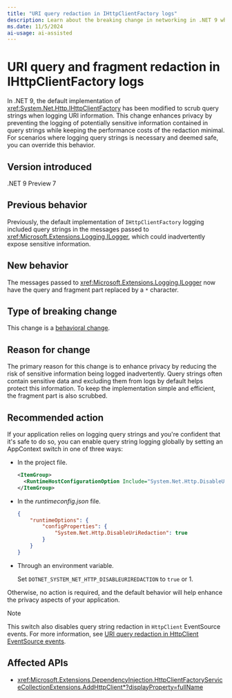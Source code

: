 ```yaml
---
title: "URI query redaction in IHttpClientFactory logs"
description: Learn about the breaking change in networking in .NET 9 where the IHttpClientFactory implementation scrubs query strings in logs to enhance privacy.
ms.date: 11/5/2024
ai-usage: ai-assisted
---
```


# URI query and fragment redaction in IHttpClientFactory logs

In .NET 9, the default implementation of <xref:System.Net.Http.IHttpClientFactory> has been modified to scrub query strings when logging URI information. This change enhances privacy by preventing the logging of potentially sensitive information contained in query strings while keeping the performance costs of the redaction minimal. For scenarios where logging query strings is necessary and deemed safe, you can override this behavior.

## Version introduced

.NET 9 Preview 7

## Previous behavior

Previously, the default implementation of `IHttpClientFactory` logging included query strings in the messages passed to <xref:Microsoft.Extensions.Logging.ILogger>, which could inadvertently expose sensitive information.

## New behavior

The messages passed to <xref:Microsoft.Extensions.Logging.ILogger> now have the query and fragment part replaced by a `*` character.

## Type of breaking change

This change is a [behavioral change](../../categories.md#behavioral-change).

## Reason for change

The primary reason for this change is to enhance privacy by reducing the risk of sensitive information being logged inadvertently. Query strings often contain sensitive data and excluding them from logs by default helps protect this information. To keep the implementation simple and efficient, the fragment part is also scrubbed.

## Recommended action

If your application relies on logging query strings and you're confident that it's safe to do so, you can enable query string logging globally by setting an AppContext switch in one of three ways:

- In the project file.

  ```xml
  <ItemGroup>
    <RuntimeHostConfigurationOption Include="System.Net.Http.DisableUriRedaction" Value="true" />
  </ItemGroup>
  ```

- In the *runtimeconfig.json* file.

  ```json
  {
      "runtimeOptions": {
          "configProperties": {
              "System.Net.Http.DisableUriRedaction": true
          }
      }
  }
  ```

- Through an environment variable.

  Set `DOTNET_SYSTEM_NET_HTTP_DISABLEURIREDACTION` to `true` or 1.

Otherwise, no action is required, and the default behavior will help enhance the privacy aspects of your application.

> [!NOTE]
> This switch also disables query string redaction in `HttpClient` EventSource events. For more information, see [URI query redaction in HttpClient EventSource events](query-redaction-events.md).

## Affected APIs

- <xref:Microsoft.Extensions.DependencyInjection.HttpClientFactoryServiceCollectionExtensions.AddHttpClient*?displayProperty=fullName>
